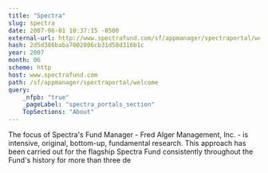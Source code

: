 ```yaml
---
title: "Spectra"
slug: spectra
date: 2007-06-01 10:37:15 -0500
external-url: http://www.spectrafund.com/sf/appmanager/spectraportal/welcome?_nfpb=true&_pageLabel=spectra_portals_section&TopSections=About
hash: 2d5d386baba7002006cb31d58d316b1c
year: 2007
month: 06
scheme: http
host: www.spectrafund.com
path: /sf/appmanager/spectraportal/welcome
query:
    _nfpb: "true"
    _pageLabel: "spectra_portals_section"
    TopSections: "About"
---
```


The focus of Spectra's Fund Manager - Fred Alger Management, Inc. - is intensive, original, bottom-up, fundamental research. This approach has been carried out for the flagship Spectra Fund consistently throughout the Fund's history for more than three de
